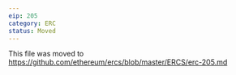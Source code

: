 ```yaml
---
eip: 205
category: ERC
status: Moved
---
```


This file was moved to https://github.com/ethereum/ercs/blob/master/ERCS/erc-205.md
